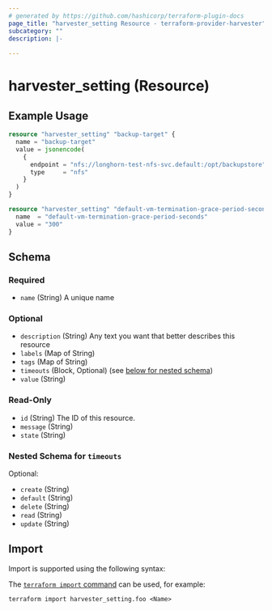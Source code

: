 ```yaml
---
# generated by https://github.com/hashicorp/terraform-plugin-docs
page_title: "harvester_setting Resource - terraform-provider-harvester"
subcategory: ""
description: |-
  
---
```


# harvester_setting (Resource)



## Example Usage

```terraform
resource "harvester_setting" "backup-target" {
  name = "backup-target"
  value = jsonencode(
    {
      endpoint = "nfs://longhorn-test-nfs-svc.default:/opt/backupstore"
      type     = "nfs"
    }
  )
}

resource "harvester_setting" "default-vm-termination-grace-period-seconds" {
  name  = "default-vm-termination-grace-period-seconds"
  value = "300"
}
```

<!-- schema generated by tfplugindocs -->
## Schema

### Required

- `name` (String) A unique name

### Optional

- `description` (String) Any text you want that better describes this resource
- `labels` (Map of String)
- `tags` (Map of String)
- `timeouts` (Block, Optional) (see [below for nested schema](#nestedblock--timeouts))
- `value` (String)

### Read-Only

- `id` (String) The ID of this resource.
- `message` (String)
- `state` (String)

<a id="nestedblock--timeouts"></a>
### Nested Schema for `timeouts`

Optional:

- `create` (String)
- `default` (String)
- `delete` (String)
- `read` (String)
- `update` (String)

## Import

Import is supported using the following syntax:

The [`terraform import` command](https://developer.hashicorp.com/terraform/cli/commands/import) can be used, for example:

```shell
terraform import harvester_setting.foo <Name>
```
